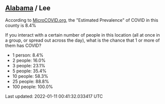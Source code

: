 
## [Alabama](/united-states/alabama) / Lee

According to [MicroCOVID.org](http://microcovid.org),
the "Estimated Prevalence" of COVID in this county is 8.4%

If you interact with a certain number of people in this location
(all at once in a group, or spread out across the day), what is the chance that
1 or more of them has COVID?

- 1 person: 8.4%
- 2 people: 16.0%
- 3 people: 23.1%
- 5 people: 35.4%
- 10 people: 58.3%
- 25 people: 88.8%
- 100 people: 100.0%

Last updated: 2022-01-11 00:41:32.033417 UTC
